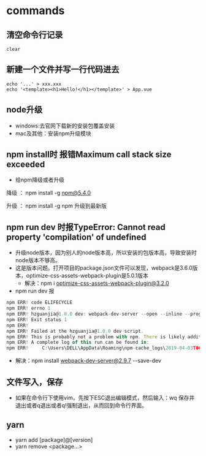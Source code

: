 # commands

## 清空命令行记录
```
clear
```

## 新建一个文件并写一行代码进去
```
echo '...' > xxx.xxx
echo '<template><h1>Hello!</h1></template>' > App.vue
```

## node升级
- windows:去官网下载新的安装包覆盖安装
- mac及其他：安装npm升级模块

## npm install时 报错Maximum call stack size exceeded
- 给npm降级或者升级

降级 ： npm install -g npm@5.4.0

升级 ： npm install -g npm  升级到最新版

## npm run dev 时报TypeError: Cannot read property 'compilation' of undefined
- 升级node版本，因为别人的node版本高，所以安装的包版本高，导致安装时node版本不够高。
- 这是版本问题。打开项目的package.json文件可以发现，webpack是3.6.0版本，optimize-css-assets-webpack-plugin是5.0.1版本
  - 解决：npm i optimize-css-assets-webpack-plugin@3.2.0
- npm run dev 报
```js
npm ERR! code ELIFECYCLE
npm ERR! errno 1
npm ERR! hzguanjia@1.0.0 dev: webpack-dev-server --open --inline --progress --config build/webpack.dev.conf.js
npm ERR! Exit status 1
npm ERR!
npm ERR! Failed at the hzguanjia@1.0.0 dev script.
npm ERR! This is probably not a problem with npm. There is likely additional logging output above.
npm ERR! A complete log of this run can be found in:
npm ERR!     C:\Users\DELL\AppData\Roaming\npm-cache_logs\2019-04-03T06_40_57_606Z-debug.log
```
  - 解决：npm install webpack-dev-server@2.9.7 --save-dev

## 文件写入，保存
- 如果在命令行下使用vim，先按下ESC退出编辑模式，然后输入：wq 保存并退出或者q退出或者q!强制退出，从而回到命令行界面。

## yarn
- yarn add [package]@[version]
- yarn remove <package...>